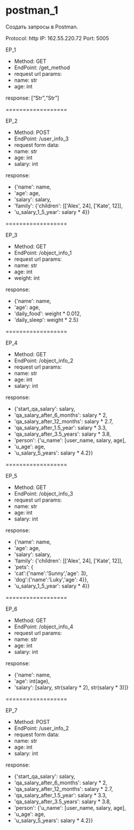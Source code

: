# postman_1

Создать запросы в Postman.

Protocol: http IP: 162.55.220.72 Port: 5005

EP_1
- Method: GET
- EndPoint: /get_method
- request url params: 
- name: str
- age: int

response: 
[“Str”,“Str”]

==================

EP_2
- Method: POST
- EndPoint: /user_info_3
- request form data: 
- name: str
- age: int
- salary: int

response: 
- {'name': name,
- 'age': age,
- 'salary': salary,
- 'family': {'children': [['Alex', 24], ['Kate', 12]],
- 'u_salary_1_5_year': salary * 4}}


==================

EP_3
- Method: GET
- EndPoint: /object_info_1
- request url params: 
- name: str
- age: int
- weight: int

response: 
- {'name': name,
- 'age': age,
- 'daily_food': weight * 0.012,
- 'daily_sleep': weight * 2.5}

==================

EP_4
- Method: GET
- EndPoint: /object_info_2
- request url params: 
- name: str
- age: int
- salary: int

response: 
- {'start_qa_salary': salary,
- 'qa_salary_after_6_months': salary * 2,
- 'qa_salary_after_12_months': salary * 2.7,
- 'qa_salary_after_1.5_year': salary * 3.3,
-  'qa_salary_after_3.5_years': salary * 3.8,
-  'person': {'u_name': [user_name, salary, age],
- 'u_age': age,
- 'u_salary_5_years': salary * 4.2}}

==================

EP_5
- Method: GET
- EndPoint: /object_info_3
- request url params: 
- name: str
- age: int
- salary: int

response: 
- {'name': name,
- 'age': age,
- 'salary': salary,
- 'family': {'children': [['Alex', 24], ['Kate', 12]],
- 'pets': {
- 'cat':{'name':'Sunny','age': 3},
- 'dog':{'name':'Luky','age': 4}},
- 'u_salary_1_5_year': salary * 4}}

==================

EP_6
- Method: GET
- EndPoint: /object_info_4
- request url params: 
- name: str
- age: int
- salary: int

response: 
- {'name': name,
- 'age': int(age),
- 'salary': [salary, str(salary * 2), str(salary * 3)]}

==================

EP_7
- Method: POST
- EndPoint: /user_info_2
- request form data: 
- name: str
- age: int
- salary: int

response: 
- {'start_qa_salary': salary,
- 'qa_salary_after_6_months': salary * 2,
- 'qa_salary_after_12_months': salary * 2.7,
- 'qa_salary_after_1.5_year': salary * 3.3,
- 'qa_salary_after_3.5_years': salary * 3.8,
- 'person': {'u_name': [user_name, salary, age],
- 'u_age': age,
- 'u_salary_5_years': salary * 4.2}}
